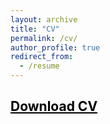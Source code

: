 ```yaml
---
layout: archive
title: "CV"
permalink: /cv/
author_profile: true
redirect_from:
  - /resume
---
```



## <a href = "https://john-weymark.github.io/files/J%20Weymark%20CV%20January%202024.pdf" target = "_blank" style = "color:black; text-decoration:underline"> Download CV </a>



